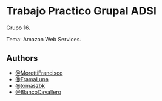 # Trabajo Practico Grupal ADSI

Grupo 16.

Tema: Amazon Web Services.
## Authors

- [@MorettiFrancisco](https://www.github.com/MorettiFrancisco)
- [@FramaLuna](https://www.github.com/FramaLuna)
- [@tomaszbk](https://www.github.com/tomaszbk)
- [@BlancoCavallero](https://www.github.com/BlancoCavallero)

